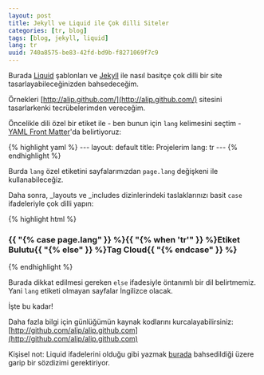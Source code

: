 ```yaml
---
layout: post
title: Jekyll ve Liquid ile Çok dilli Siteler
categories: [tr, blog]
tags: [blog, jekyll, liquid]
lang: tr
uuid: 740a8575-be83-42fd-bd9b-f8271069f7c9
---
```


Burada [Liquid](http://www.liquidmarkup.org/) şablonları ve
[Jekyll](http://jekyllrb.com/) ile nasıl basitçe çok dilli bir site
tasarlayabileceğinizden bahsedeceğim.

Örnekleri [http://alip.github.com/](http://alip.github.com/) sitesini
tasarlarkenki tecrübelerimden vereceğim.

Öncelikle dili özel bir etiket ile - ben bunun için `lang` kelimesini seçtim -
[YAML Front Matter](http://github.com/mojombo/jekyll/wiki/YAML-Front-Matter)'da
belirtiyoruz:

{% highlight yaml %}
    ---
    layout: default
    title: Projelerim
    lang: tr
    ---
{% endhighlight %}

Burda `lang` özel etiketini sayfalarımızdan `page.lang` değişkeni ile
kullanabileceğiz.

Daha sonra, \_layouts ve \_includes dizinlerindeki taslaklarınızı basit
`case` ifadeleriyle çok dilli yapın:

{% highlight html %}
    <h3>{{ "{% case page.lang" }} %}{{ "{% when 'tr'" }} %}Etiket Bulutu{{ "{% else" }} %}Tag Cloud{{ "{% endcase" }} %}</h3>
{% endhighlight %}

Burada dikkat edilmesi gereken `else` ifadesiyle öntanımlı bir dil
belirtmemiz. Yani `lang` etiketi olmayan sayfalar İngilizce olacak.

İşte bu kadar!

Daha fazla bilgi için günlüğümün kaynak kodlarını kurcalayabilirsiniz:
[http://github.com/alip/alip.github.com](http://github.com/alip/alip.github.com)

Kişisel not: Liquid ifadelerini olduğu gibi yazmak
[burada](http://tesoriere.com/2010/08/25/liquid-code-in-a-liquid-template-with-jekyll/)
bahsedildiği üzere garip bir sözdizimi gerektiriyor.

<!-- vim: set tw=80 ft=markdown sw=4 sts=4 et : -->
